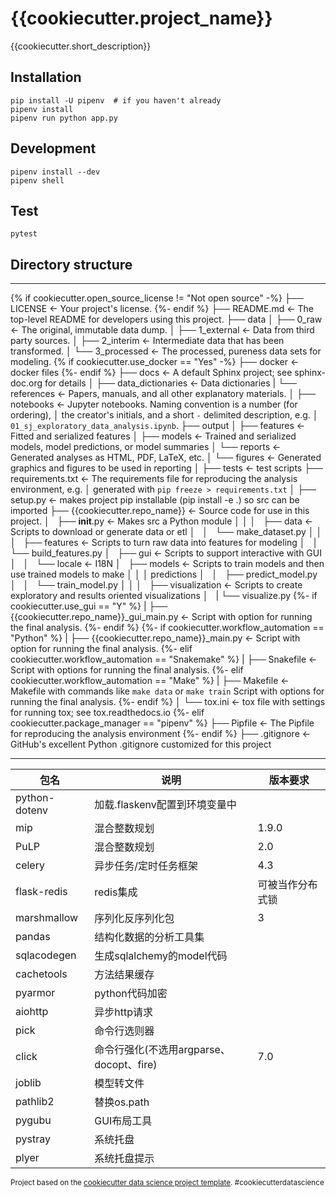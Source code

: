 {{cookiecutter.project_name}}
==============================

{{cookiecutter.short_description}}

## Installation

    pip install -U pipenv  # if you haven't already
    pipenv install
    pipenv run python app.py
    
## Development

    pipenv install --dev
    pipenv shell
    
## Test

    pytest


## Directory structure
------------
{% if cookiecutter.open_source_license != "Not open source" -%}
    ├── LICENSE                   <- Your project's license.
{%- endif %}
    ├── README.md          <- The top-level README for developers using this project.
    ├── data
    │   ├── 0_raw                 <- The original, immutable data dump.
    │   ├── 1_external            <- Data from third party sources.
    │   ├── 2_interim             <- Intermediate data that has been transformed.
    │   └── 3_processed               <- The processed, pureness data sets for modeling.
{% if cookiecutter.use_docker == "Yes" -%}
    ├── docker               <- docker files
{%- endif %}
    ├── docs               <- A default Sphinx project; see sphinx-doc.org for details
    │   ├── data_dictionaries     <- Data dictionaries
    |   └── references            <- Papers, manuals, and all other explanatory materials.
    │
    ├── notebooks          <- Jupyter notebooks. Naming convention is a number (for ordering),
    │                         the creator's initials, and a short `-` delimited description, e.g.
    │                         `01_sj_exploratory_data_analysis.ipynb`.
    ├── output
    │   ├── features              <- Fitted and serialized features
    │   ├── models                <- Trained and serialized models, model predictions, or model summaries
    │   └── reports               <- Generated analyses as HTML, PDF, LaTeX, etc.
    │       └── figures           <- Generated graphics and figures to be used in reporting
    │
    ├── tests              <- test scripts
    ├── requirements.txt   <- The requirements file for reproducing the analysis environment, e.g.
    │                         generated with `pip freeze > requirements.txt`
    │
    ├── setup.py           <- makes project pip installable (pip install -e .) so src can be imported
    ├── {{cookiecutter.repo_name}}                <- Source code for use in this project.
    │   ├── __init__.py    <- Makes src a Python module
    │   │
    │   ├── data           <- Scripts to download or generate data or etl
    │   │   └── make_dataset.py
    │   │
    │   ├── features       <- Scripts to turn raw data into features for modeling
    │   │   └── build_features.py
    │   ├── gui       <-  Scripts to support interactive with GUI
    │   │   └── locale      <-  I18N
    │   ├── models         <- Scripts to train models and then use trained models to make
    │   │   │                 predictions
    │   │   ├── predict_model.py
    │   │   └── train_model.py
    │   │
    │   ├── visualization  <- Scripts to create exploratory and results oriented visualizations
    │   |   └── visualize.py
{%- if cookiecutter.use_gui == "Y" %}
    |   ├── {{cookiecutter.repo_name}}_gui_main.py           <- Script with option for running the final analysis.
{%- endif %}
{%- if cookiecutter.workflow_automation == "Python" %}
    |   ├── {{cookiecutter.repo_name}}_main.py               <- Script with option for running the final analysis.
{%- elif cookiecutter.workflow_automation == "Snakemake" %}
    |   ├── Snakefile                <- Script with options for running the final analysis.
{%- elif cookiecutter.workflow_automation == "Make" %}
    |   ├── Makefile           <- Makefile with commands like `make data` or `make train` Script with options for running the final analysis.
{%- endif %}
    │
    └── tox.ini            <- tox file with settings for running tox; see tox.readthedocs.io
{%- elif cookiecutter.package_manager == "pipenv" %}
    ├── Pipfile                   <- The Pipfile for reproducing the analysis environment
{%- endif %}
    ├── .gitignore                <- GitHub's excellent Python .gitignore customized for this project


--------

|包名|说明|版本要求|
|----|----|----|
|python-dotenv|加载.flaskenv配置到环境变量中||
|mip|混合整数规划|1.9.0|
|PuLP|混合整数规划|2.0|
|celery|异步任务/定时任务框架|4.3|
|flask-redis|redis集成|可被当作分布式锁|
|marshmallow|序列化反序列化包|3|
|pandas|结构化数据的分析工具集||
|sqlacodegen|生成sqlalchemy的model代码||
|cachetools|方法结果缓存||
|pyarmor|python代码加密||
|aiohttp|异步http请求||
|pick|命令行选则器||
|click|命令行强化(不选用argparse、docopt、fire)|7.0|
|joblib|模型转文件||
|pathlib2|替换os.path|
|pygubu|GUI布局工具|
|pystray|系统托盘|
|plyer|系统托盘提示|

<p><small>Project based on the <a target="_blank" href="https://drivendata.github.io/cookiecutter-data-science/">cookiecutter data science project template</a>. #cookiecutterdatascience</small></p>

[Cookiecutter]: https://github.com/audreyr/cookiecutter
[Pipenv]: https://pipenv.pypa.io/en/latest/
[Weights and Biases]: https://www.wandb.com/
[MLFlow]: https://mlflow.org/
[asyncio]: https://docs.python.org/3/library/asyncio.html
[Typer]: https://typer.tiangolo.com/
[Pandas]: https://pandas.pydata.org/
[numpy]: https://numpy.org/
[scipy]: https://www.scipy.org/
[seaborn]: https://seaborn.pydata.org/
[jupyterlab]: https://jupyterlab.readthedocs.io/en/stable/
[black]: https://github.com/psf/black
[isort]: https://github.com/timothycrosley/isort
[autoflake]: https://github.com/myint/autoflake
[pylint]: https://www.pylint.org/
[Pytest]: https://docs.pytest.org/en/latest/
[pygubu]: https://github.com/alejandroautalan/pygubu